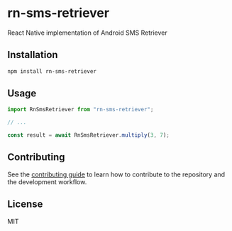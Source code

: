 # rn-sms-retriever

React Native implementation of Android SMS Retriever

## Installation

```sh
npm install rn-sms-retriever
```

## Usage

```js
import RnSmsRetriever from "rn-sms-retriever";

// ...

const result = await RnSmsRetriever.multiply(3, 7);
```

## Contributing

See the [contributing guide](CONTRIBUTING.md) to learn how to contribute to the repository and the development workflow.

## License

MIT
